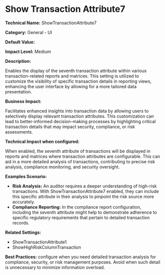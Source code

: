 # Show Transaction Attribute7

**Technical Name:** ShowTransactionAttribute7

**Category:** General - UI

**Default Value:**

**Impact Level:** Medium

**Description:**

Enables the display of the seventh transaction attribute within various transaction-related reports and matrices. This setting is utilized to customize the visibility of specific transaction details in reporting views, enhancing the user interface by allowing for a more tailored data presentation.

**Business Impact:**

Facilitates enhanced insights into transaction data by allowing users to selectively display relevant transaction attributes. This customization can lead to better-informed decision-making processes by highlighting critical transaction details that may impact security, compliance, or risk assessments.

**Technical Impact when configured:**

When enabled, the seventh attribute of transactions will be displayed in reports and matrices where transaction attributes are configurable. This can aid in a more detailed analysis of transactions, contributing to precise risk analysis, compliance monitoring, and security oversight.

**Examples Scenario:**

- **Risk Analysis:** An auditor requires a deeper understanding of high-risk transactions. With ShowTransactionAttribute7 enabled, they can include this specific attribute in their analysis to pinpoint the risk source more accurately.
- **Compliance Reporting:** In the compliance report configuration, including the seventh attribute might help to demonstrate adherence to specific regulatory requirements that pertain to detailed transaction records.

**Related Settings:** 

- ShowTransactionAttribute1
- ShowHighRiskColumnTransaction

**Best Practices:** configure when you need detailed transaction analysis for compliance, security, or risk management purposes. Avoid when such detail is unnecessary to minimize information overload.